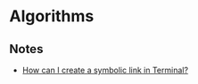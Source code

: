 # Algorithms

## Notes
- [How can I create a symbolic link in Terminal?](http://apple.stackexchange.com/questions/115646/how-can-i-create-a-symbolic-link-in-terminal)
